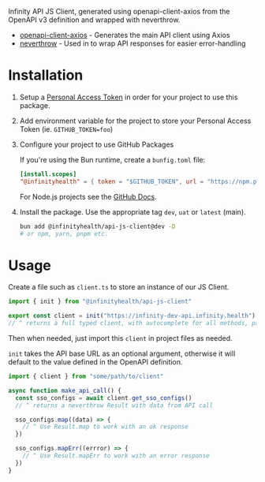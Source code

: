Infinity API JS Client, generated using openapi-client-axios from the OpenAPI v3 definition and wrapped with neverthrow.

- [openapi-client-axios](https://github.com/openapistack/openapi-client-axios) - Generates the main API client using Axios
- [neverthrow](https://github.com/supermacro/neverthrow) - Used in to wrap API responses for easier error-handling

# Installation

1. Setup a [Personal Access Token](https://github.com/settings/tokens) in order for your project to use this package.
2. Add environment variable for the project to store your Personal Access Token (ie. `GITHUB_TOKEN=foo`)
3. Configure your project to use GitHub Packages

   If you're using the Bun runtime, create a `bunfig.toml` file:

   ```toml
   [install.scopes]
   "@infinityhealth" = { token = "$GITHUB_TOKEN", url = "https://npm.pkg.github.com/" }
   ```

   For Node.js projects see the [GitHub Docs](https://docs.github.com/en/packages/working-with-a-github-packages-registry/working-with-the-npm-registry#installing-a-package).

4. Install the package. Use the appropriate tag `dev`, `uat` or `latest` (main).
   ```sh
   bun add @infinityhealth/api-js-client@dev -D
   # or npm, yarn, pnpm etc.
   ```

# Usage

Create a file such as `client.ts` to store an instance of our JS Client.

```ts
import { init } from "@infinityhealth/api-js-client"

export const client = init("https://infinity-dev-api.infinity.health")
// ^ returns a full typed client, with autocomplete for all methods, parameters etc.
```

Then when needed, just import this `client` in project files as needed.

`init` takes the API base URL as an optional argument, otherwise it will default to the value defined in the OpenAPI definition.

```ts
import { client } from "some/path/to/client"

async function make_api_call() {
  const sso_configs = await client.get_sso_configs()
  // ^ returns a neverthrow Result with data from API call

  sso_configs.map((data) => {
    // ^ Use Result.map to work with an ok response
  })

  sso_configs.mapErr((errror) => {
    // ^ Use Result.mapErr to work with an error response
  })
}
```

